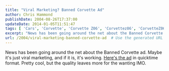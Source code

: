 ```yaml
---
title: "Viral Marketing? Banned Corvette Ad"
author: Chris Hammond
publishDate: 2004-08-26T17:37:00
updateDate: 2014-01-05T11:51:47
tags: [ 'Cars', 'Corvette', 'Corvette Z06', 'Corvettez06', 'CorvetteZ06org', 'Life News', 'Music', 'SEO', 'Site News', 'Technology' ]
excerpt: "News has been going around the net about the Banned Corvette ad. Maybe it's just viral marketing, and if it is, it's working. Here's the ad in quicktime format. Pretty cool, but the quality leaves more for the wanting..."
url: /2004/viral-marketing-banned-corvette-ad  # Use the generated URL with year
---
```

<P>News has been going around the net about the Banned Corvette ad. Maybe it's just viral marketing, and if it is, it's working. <A href="https://vette-net.com/movies/ABoysDream-High.mov">Here's the ad</A> in quicktime format. Pretty cool, but the quality leaves more for the wanting IMO.</P> <P>&nbsp;</P>

